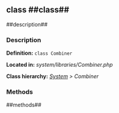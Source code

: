 class ##class## 
--------------

##description## 


### Description ###

**Definition:** `class Combiner`

**Located in:** *system/libraries/Combiner.php*

**Class hierarchy:** *[System](System.md) > Combiner*


### Methods ###

##methods## 
